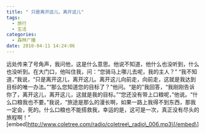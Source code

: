 ```yaml
---
title: " 只是离开这儿，离开这儿"
tags:
  - 旅行
  - 生活
categories:
  - 森林广播
date: 2010-04-11 14:24:06
---
```


远处传来了号角声，我问他，这是什么意思。他说不知道，他什么也没听到，什么也没听到。在大门口，他叫住我，问：“您骑马上哪儿去呢，我的主人？” “我不知道，”我说，“只是离开这儿，离开这儿。离开这儿向前走，向前走，这就是我达到目标的唯一办法。”“那么您知道您的目标了？”他问。“是的”我回答，“我刚刚告诉你了，离开这儿，离开这儿，这就是我的目标。”“您还没有带上口粮呢，”他说。“什么口粮我也不要。”我说，“旅途是那么的漫长啊，如果一路上我得不到东西，那我一定会，死的。什么口粮也不能搭救我，幸运的是，这可是一次，真正没有尽头的旅程啊！”   \[embed\]http://www.coletree.com/radio/coletree\_radio\_006.mp3\[/embed\]